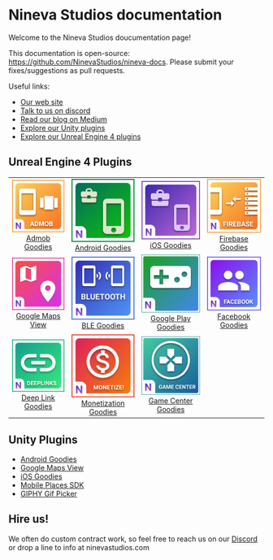 # Nineva Studios documentation

Welcome to the Nineva Studios doucumentation page!

This documentation is open-source: https://github.com/NinevaStudios/nineva-docs. Please submit your fixes/suggestions as pull requests.

Useful links:

- [Our web site](https://ninevastudios.com)
- [Talk to us on discord](https://bit.ly/nineva_support_discord)
- [Read our blog on Medium](https://medium.com/nineva)
- [Explore our Unity plugins](https://assetstore.unity.com/publishers/5296)
- [Explore our Unreal Engine 4 plugins](https://www.unrealengine.com/marketplace/profile/Nineva+Studios)

## Unreal Engine 4 Plugins

<table>
  <tr>
    <td align="center"><a href="#ue-plugins/admob-unreal"><img src="icons/admob-ue.png"><br>Admob Goodies</a></td>
    <td align="center"><a href="#ue-plugins/android-goodies-unreal"><img src="icons/ag-ue.png"><br>Android Goodies</a></td>
    <td align="center"><a href="#ue-plugins/ios-goodies"><img src="icons/ig-ue.png"><br>iOS Goodies</a></td>
	<td align="center"><a href="#ue-plugins/firebase-unreal"><img src="icons/firebase-ue.png"><br>Firebase Goodies</a></td>
  </tr>
  <tr>
    <td align="center"><a href="#ue-plugins/google-maps-unreal"><img src="icons/maps-ue.png"><br>Google Maps View</a></td>
    <td align="center"><a href="#ue-plugins/ble-goodies"><img src="icons/ble-ue.png"><br>BLE Goodies</a></td>
    <td align="center"><a href="#ue-plugins/google-play-unreal"><img src="icons/play-games-ue.png"><br>Google Play Goodies</a></td>
    <td align="center"><a href="#ue-plugins/facebook-goodies"><img src="icons/facebook-ue.png"><br>Facebook Goodies</a></td>
  </tr>
  <tr>
    <td align="center"><a href="#ue-plugins/deep-link-unreal"><img src="icons/deeplink-ue.png"><br>Deep Link Goodies</a></td>
    <td align="center"><a href="#ue-plugins/monetization-unreal"><img src="icons/monetize-ue.png"><br>Monetization Goodies</a></td>
	  <td align="center"><a href="#ue-plugins/game-center-unreal"><img src="icons/game-center-ios.png"><br>Game Center Goodies</a></td>
  </tr>
</table>

## Unity Plugins

- [Android Goodies](unity-plugins/android-goodies)
- [Google Maps View](unity-plugins/google-maps)
- [iOS Goodies](unity-plugins/ios-goodies)
- [Mobile Places SDK](unity-plugins/places-sdk)
- [GIPHY Gif Picker](unity-plugins/giphy)

## Hire us!

We often do custom contract work, so feel free to reach us on our [Discord](https://bit.ly/nineva_support_discord) or drop a line to info at ninevastudios.com
